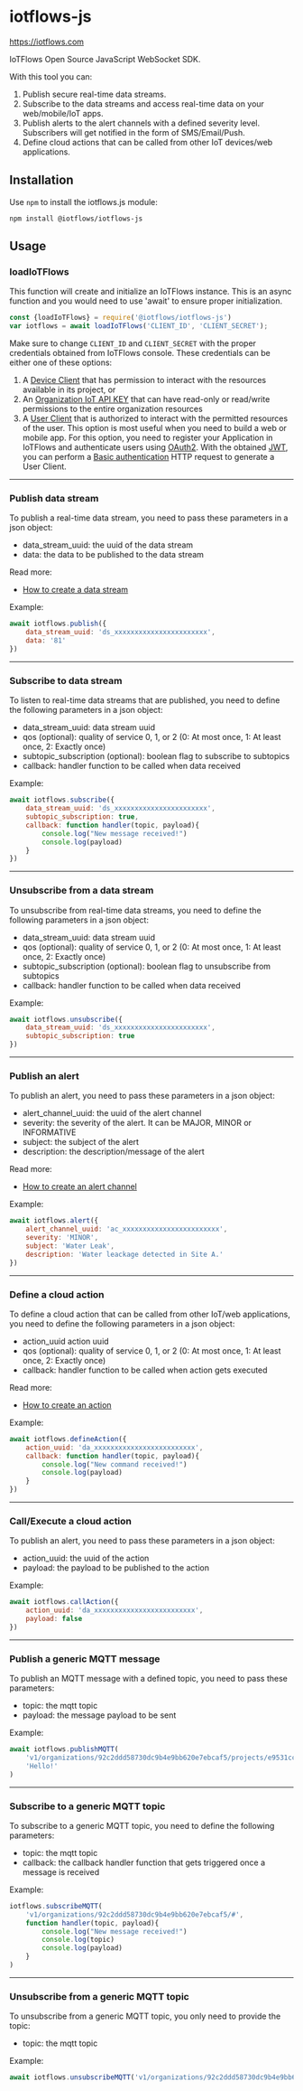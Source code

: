 # iotflows-js

https://iotflows.com

IoTFlows Open Source JavaScript WebSocket SDK.

With this tool you can:
1. Publish secure real-time data streams.
2. Subscribe to the data streams and access real-time data on your web/mobile/IoT apps.
3. Publish alerts to the alert channels with a defined severity level. Subscribers will get notified in the form of SMS/Email/Push.
4. Define cloud actions that can be called from other IoT devices/web applications.

## Installation
Use `npm` to install the iotflows.js module:

```
npm install @iotflows/iotflows-js
```

## Usage
### loadIoTFlows
This function will create and initialize an IoTFlows instance. This is an async function and you would need to use 'await' to ensure proper initialization.

```javascript
const {loadIoTFlows} = require('@iotflows/iotflows-js')
var iotflows = await loadIoTFlows('CLIENT_ID', 'CLIENT_SECRET');
```

Make sure to change `CLIENT_ID` and `CLIENT_SECRET` with the proper credentials obtained from IoTFlows console. 
These credentials can be either one of these options:
1. A [Device Client](https://docs.iotflows.com/real-time-data-streams-alerts-and-actions/create-a-device-api-key) that has permission to interact with the resources available in its project, or
2. An [Organization IoT API KEY](https://docs.iotflows.com/cloud-node-red-servers/subscribe-and-publish-to-real-time-data-streams#create-an-iot-api-key) that can have read-only or read/write permissions to the entire organization resources
3. A [User Client](https://rest-api-docs.iotflows.com/#tag/Users/paths/%7E1v1%7E1users%7E1authorize/get) that is authorized to interact with the permitted resources of the user. This option is most useful when you need to build a web or mobile app. For this option, you need to register your Application in IoTFlows and authenticate users using [OAuth2](https://oauth.net/2). With the obtained [JWT](https://jwt.io/), you can perform a [Basic authentication](https://en.wikipedia.org/wiki/Basic_access_authentication) HTTP request to generate a User Client.

---

### Publish data stream
To publish a real-time data stream, you need to pass these parameters in a json object:

- data_stream_uuid: the uuid of the data stream
- data: the data to be published to the data stream

Read more:
- [How to create a data stream](https://docs.iotflows.com/iotflows-platform/creating-a-data-stream)

Example:
```javascript
await iotflows.publish({
    data_stream_uuid: 'ds_xxxxxxxxxxxxxxxxxxxxxxx',
    data: '81'
})   
```

---

### Subscribe to data stream
To listen to real-time data streams that are published, you need to define the following parameters in a json object:

- data_stream_uuid: data stream uuid
- qos (optional): quality of service 0, 1, or 2 (0: At most once, 1: At least once, 2: Exactly once)
- subtopic_subscription (optional): boolean flag to subscribe to subtopics
- callback: handler function to be called when data received

Example:
```javascript
await iotflows.subscribe({
    data_stream_uuid: 'ds_xxxxxxxxxxxxxxxxxxxxxxx',        
    subtopic_subscription: true,
    callback: function handler(topic, payload){
        console.log("New message received!")        
        console.log(payload)        
    }
})
```

---

### Unsubscribe from a data stream
To unsubscribe from real-time data streams, you need to define the following parameters in a json object:

- data_stream_uuid: data stream uuid
- qos (optional): quality of service 0, 1, or 2 (0: At most once, 1: At least once, 2: Exactly once)
- subtopic_subscription (optional): boolean flag to unsubscribe from subtopics
- callback: handler function to be called when data received

Example:
```javascript
await iotflows.unsubscribe({
    data_stream_uuid: 'ds_xxxxxxxxxxxxxxxxxxxxxxx',        
    subtopic_subscription: true
})
```

---

### Publish an alert
To publish an alert, you need to pass these parameters in a json object:

- alert_channel_uuid: the uuid of the alert channel
- severity: the severity of the alert. It can be MAJOR, MINOR or INFORMATIVE
- subject: the subject of the alert
- description: the description/message of the alert

Read more:
- [How to create an alert channel](https://docs.iotflows.com/iotflows-platform/alert-channel#creating-an-alert-channel)

Example:
```javascript
await iotflows.alert({
    alert_channel_uuid: 'ac_xxxxxxxxxxxxxxxxxxxxxxxx',
    severity: 'MINOR',
    subject: 'Water Leak',
    description: 'Water leackage detected in Site A.'
})  
```

---

### Define a cloud action
To define a cloud action that can be called from other IoT/web applications, you need to define the following parameters in a json object:

- action_uuid action uuid
- qos (optional): quality of service 0, 1, or 2 (0: At most once, 1: At least once, 2: Exactly once)
- callback: handler function to be called when action gets executed

Read more:
- [How to create an action](https://docs.iotflows.com/iotflows-platform/creating-an-action)

Example:
```javascript
await iotflows.defineAction({
    action_uuid: 'da_xxxxxxxxxxxxxxxxxxxxxxxxx',
    callback: function handler(topic, payload){
        console.log("New command received!")        
        console.log(payload)                
    }
})
```

---

### Call/Execute a cloud action
To publish an alert, you need to pass these parameters in a json object:

- action_uuid: the uuid of the action
- payload: the payload to be published to the action

Example:
```javascript
await iotflows.callAction({
    action_uuid: 'da_xxxxxxxxxxxxxxxxxxxxxxxxx',
    payload: false
})   
```

---

### Publish a generic MQTT message
To publish an MQTT message with a defined topic, you need to pass these parameters:

- topic: the mqtt topic
- payload: the message payload to be sent

Example:
```javascript
await iotflows.publishMQTT(
    'v1/organizations/92c2ddd58730dc9b4e9bb620e7ebcaf5/projects/e9531cc1d542999c0bf081c4147c206a/devices/8d786feef417aeb398f8076fecbe0242/data-streams/7ea022531d23b8d4a6622e3725b5fba2',
    'Hello!'
) 
```

---

### Subscribe to a generic MQTT topic
To subscribe to a generic MQTT topic, you need to define the following parameters:

- topic: the mqtt topic
- callback: the callback handler function that gets triggered once a message is received

Example:
```javascript
iotflows.subscribeMQTT(
    'v1/organizations/92c2ddd58730dc9b4e9bb620e7ebcaf5/#',
    function handler(topic, payload){
        console.log("New message received!")        
        console.log(topic)
        console.log(payload)
    }
)
```

---

### Unsubscribe from a generic MQTT topic
To unsubscribe from a generic MQTT topic, you only need to provide the topic:

- topic: the mqtt topic

Example:
```javascript
await iotflows.unsubscribeMQTT('v1/organizations/92c2ddd58730dc9b4e9bb620e7ebcaf5/#')
```

